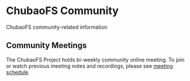 # ChubaoFS Community

ChubaoFS community-related information

## Community Meetings
The ChubaoFS Project holds bi-weekly community online meeting. To join or watch previous meeting notes and recordings, please see [meeting schedule](https://github.com/chubaofs/community/wiki/Meeting-Schedule).
